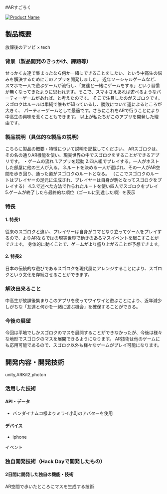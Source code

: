 #ARすごろく

[![Product Name](image.png)](https://www.youtube.com/watch?v=G5rULR53uMk)

## 製品概要
放課後のアソビ × tech

### 背景（製品開発のきっかけ、課題等）
せっかく友達で集まったなら何か一緒にできることをしたい、という中高生の悩みを解決するためにこのアプリを開発しました。
近年ソーシャルゲームなど、スマホで一人で遊ぶゲームが流行し、「友達と一緒にゲームをする」という習慣
が無くなってきたように思われます。そこで、スマホさえあれば遊べるようなパーティーゲームがあれば、と考えたのです。
そこで注目したのがスゴロクです。スゴロクはルールは単純で誰もが知っているし、勝敗について運によるところが大きく、
パーティーゲームとして最適です。さらにこれをARで行うことにより中高生の興味を惹くこともできます。
以上が私たちがこのアプリを開発した理由です。

### 製品説明（具体的な製品の説明）
こちらに製品の概要・特徴について説明を記載してください。
ARスゴロクは、その名の通りAR機能を使い、現実世界の中でスゴロクをすることができるアプリです。
・ゲームの流れ
1.アプリを起動
2.四人組でプレイする。一人がホストした部屋に他の三人が入る。
3.ルートを決める一人が選ばれ、その一人がAR空間を歩き回り、通った道がスゴロクのルートとなる。
（ここでスゴロクのルートはプレイヤーの足元に生成され、プレイヤーは自身が駒となってスゴロクをプレイする）
4.3.で述べた方法で作られたルートを使い四人でスゴロクをプレイ
5.ゲームが終了したら最終的な順位（ゴールに到達した順）を表示
### 特長

#### 1. 特長1
従来のスゴロクと違い、プレイヤーは自身がコマとなり立ってゲームをプレイするので、よりARならではの現実世界で動きのあるマスイベントを起こすことができます。
身体的に動くことで、ゲームがより盛り上がることが予想できます。
#### 2. 特長2
日本の伝統的な遊びであるスゴロクを現代風にアレンジすることにより、スゴロクという文化を存続させることができます。

### 解決出来ること
中高生が放課後集まりこのアプリを使ってワイワイと遊ぶことにより、近年減少しがちな「友達と何かを一緒に遊ぶ機会」を確保することができる。


### 今後の展望
今回は平地でしかスゴロクのマスを展開することができなかったが、今後は様々な地形でスゴロクのマスを展開できるようになります。
AR技術は他のゲームにも応用可能であるので、スゴロク以外も様々なゲームがプレイ可能になります。

## 開発内容・開発技術
unity,ARKit2,photon
### 活用した技術
#### API・データ

* バンダイナムコ様よりミライ小町のアバターを使用

#### デバイス
* iphone

イベント
### 独自開発技術（Hack Dayで開発したもの）
#### 2日間に開発した独自の機能・技術
AR空間で歩いたところにマスを生成する技術
